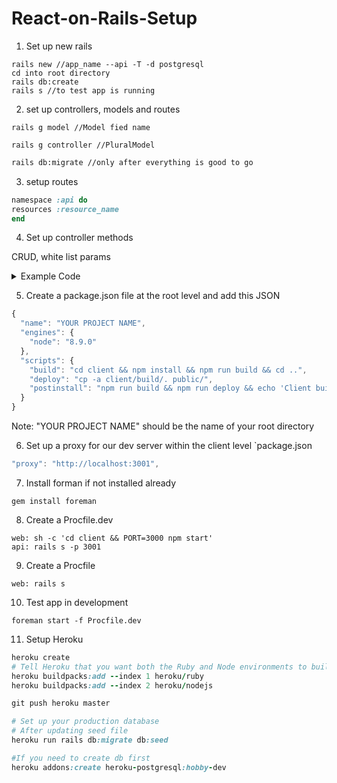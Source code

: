# React-on-Rails-Setup
1. Set up new rails
```
rails new //app_name --api -T -d postgresql
cd into root directory
rails db:create
rails s //to test app is running
```

2. set up controllers, models and routes
```
rails g model //Model fied name
```
```
rails g controller //PluralModel
```
```Bash
rails db:migrate //only after everything is good to go
```
3. setup routes
```Ruby
namespace :api do
resources :resource_name
end
```

4. Set up controller methods

CRUD, white list params

<details>
  <summary> Example Code</summary>
  <p>
```Ruby
class Api::CreaturesController < ApplicationController
  def index
    @creatutes = Creature.all
    render json: @creatures
  end

  def show
    creature_id = params[:id]
    @creature = Creature.find_by_id(creature_id)
    render json: @creature
  end

  def create
    @creature = Creature.new(creature_params)
    if @creature.save
      render json: @creature
    end
  end

  def update
    creature_id = params[:id]
    @creature = Creature.find_by_id(creature_id)
    @creature.update_attributes(creature_params)
    render json: @creature
  end

  def destroy
    creature_id = params[:id]
    @creature = Creature.destroy(creature_id)
    render json: {
      msg: "Delete Successful"
    }
  end

  private

  def creature_params
    # whitelist params return whitelisted version
    params.require(:creature).permit(:name, :description)
  end
end
```
5. Set up React
```Javascript
create-react-app client
cd client
npm i axios styled-components react-router-dom
```
  </p>
</details>

5. Create a package.json file at the root level and add this JSON
```Javascript
{
  "name": "YOUR PROJECT NAME",
  "engines": {
    "node": "8.9.0"
  },
  "scripts": {
    "build": "cd client && npm install && npm run build && cd ..",
    "deploy": "cp -a client/build/. public/",
    "postinstall": "npm run build && npm run deploy && echo 'Client built!'"
  }
}
```
Note: "YOUR PROJECT NAME" should be the name of your root directory

6. Set up a proxy for our dev server within the client level `package.json
```Javascript
"proxy": "http://localhost:3001",
```
7. Install forman if not installed already
```
gem install foreman
```

8. Create a Procfile.dev
```
web: sh -c 'cd client && PORT=3000 npm start'
api: rails s -p 3001
```

9. Create a Procfile
```
web: rails s
```

10. Test app in development
```
foreman start -f Procfile.dev
```

11. Setup Heroku
```Ruby
heroku create
# Tell Heroku that you want both the Ruby and Node environments to build your project in.
heroku buildpacks:add --index 1 heroku/ruby 
heroku buildpacks:add --index 2 heroku/nodejs

git push heroku master

# Set up your production database
# After updating seed file
heroku run rails db:migrate db:seed 

#If you need to create db first
heroku addons:create heroku-postgresql:hobby-dev
```






